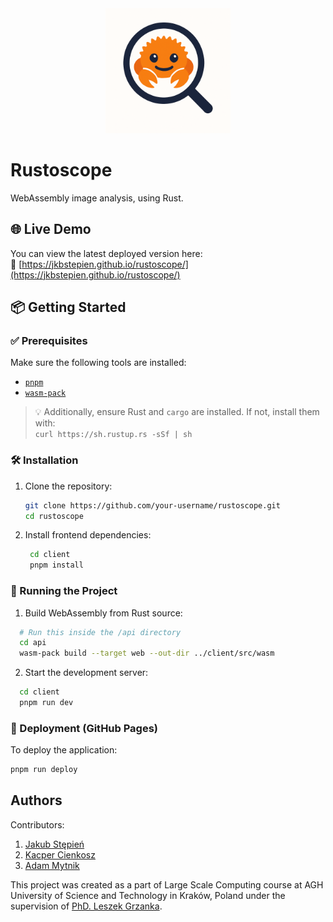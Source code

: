 <div align="center">
  <img src="./logo.png" width="200" alt="Project Logo">
</div>

# Rustoscope

WebAssembly image analysis, using Rust.

## 🌐 Live Demo

You can view the latest deployed version here:  
🔗 [https://jkbstepien.github.io/rustoscope/](https://jkbstepien.github.io/rustoscope/)

## 📦 Getting Started

### ✅ Prerequisites

Make sure the following tools are installed:

- [`pnpm`](https://pnpm.io/)
- [`wasm-pack`](https://rustwasm.github.io/wasm-pack/)

> 💡 Additionally, ensure Rust and `cargo` are installed. If not, install them with:  
> `curl https://sh.rustup.rs -sSf | sh`

### 🛠️ Installation

1. Clone the repository:

   ```bash
   git clone https://github.com/your-username/rustoscope.git
   cd rustoscope
   ```

2. Install frontend dependencies:

   ```bash
    cd client
    pnpm install
   ```

### 🚀 Running the Project

1. Build WebAssembly from Rust source:

  ```bash
    # Run this inside the /api directory
    cd api
    wasm-pack build --target web --out-dir ../client/src/wasm
  ```

2. Start the development server:

  ```bash
    cd client
    pnpm run dev
  ```

### 🚢 Deployment (GitHub Pages)

To deploy the application:

```bash
pnpm run deploy
```

## Authors

Contributors:

1. [Jakub Stępień](https://github.com/jkbstepien)
2. [Kacper Cienkosz](https://github.com/kacienk)
3. [Adam Mytnik](https://github.com/AdamMytnik)

This project was created as a part of Large Scale Computing course at AGH University of Science and Technology in Kraków, Poland under the supervision of [PhD. Leszek Grzanka](https://github.com/grzanka).
